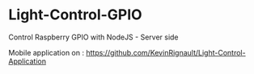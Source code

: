 # Light-Control-GPIO
Control Raspberry GPIO with NodeJS - Server side

Mobile application on : https://github.com/KevinRignault/Light-Control-Application
